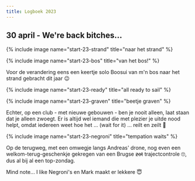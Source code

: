 ```yaml
---
title: Logboek 2023
---
```


## 30 april -  We're back bitches...

{% include image name="start-23-strand" title="naar het strand" %}

{% include image name="start-23-bos" title="van het bos!" %}

Voor de verandering eens een keertje solo Boosui van m'n bos naar het strand gebracht dit jaar 😉

{% include image name="start-23-ready" title="all ready to sail" %}

{% include image name="start-23-graven" title="beetje graven" %}

Echter, op een club - met nieuwe gebouwen - ben je nooit alleen, laat staan dat je alleen zwoegt. Er is altijd wel iemand die met plezier je uitde nood helpt, omdat iedereen weet hoe het ... (wait for it) ... reilt en zeilt 🥁

{% include image name="start-23-negroni" title="tempation waits" %}

Op de terugweg, met een omwegje langs Andreas' drone, nog even een welkom-terug-geschenkje gekregen van een Brugse <s>zot</s> trajectcontrole 🙄, dus al bij al een top-zondag.

Mind note... I like Negroni's en Mark maakt er lekkere 😇
